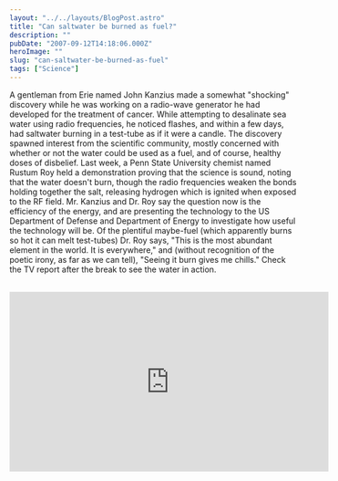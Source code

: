```yaml
---
layout: "../../layouts/BlogPost.astro"
title: "Can saltwater be burned as fuel?"
description: ""
pubDate: "2007-09-12T14:18:06.000Z"
heroImage: ""
slug: "can-saltwater-be-burned-as-fuel"
tags: ["Science"]
---
```


A gentleman from Erie named John Kanzius made a somewhat "shocking" discovery while he was working on a radio-wave generator he had developed for the treatment of cancer. While attempting to desalinate sea water using radio frequencies, he noticed flashes, and within a few days, had saltwater burning in a test-tube as if it were a candle. The discovery spawned interest from the scientific community, mostly concerned with whether or not the water could be used as a fuel, and of course, healthy doses of disbelief. Last week, a Penn State University chemist named Rustum Roy held a demonstration proving that the science is sound, noting that the water doesn't burn, though the radio frequencies weaken the bonds holding together the salt, releasing hydrogen which is ignited when exposed to the RF field. Mr. Kanzius and Dr. Roy say the question now is the efficiency of the energy, and are presenting the technology to the US Department of Defense and Department of Energy to investigate how useful the technology will be. Of the plentiful maybe-fuel (which apparently burns so hot it can melt test-tubes) Dr. Roy says, "This is the most abundant element in the world. It is everywhere," and (without recognition of the poetic irony, as far as we can tell), "Seeing it burn gives me chills." Check the TV report after the break to see the water in action.
<br/>
<br/>
<center>
<iframe width="560" height="315" src="https://www.youtube-nocookie.com/embed/Tf4gOS8aoFk" title="YouTube video player" frameborder="0" allow="accelerometer; autoplay; clipboard-write; encrypted-media; gyroscope; picture-in-picture" allowfullscreen></iframe>
</center>
